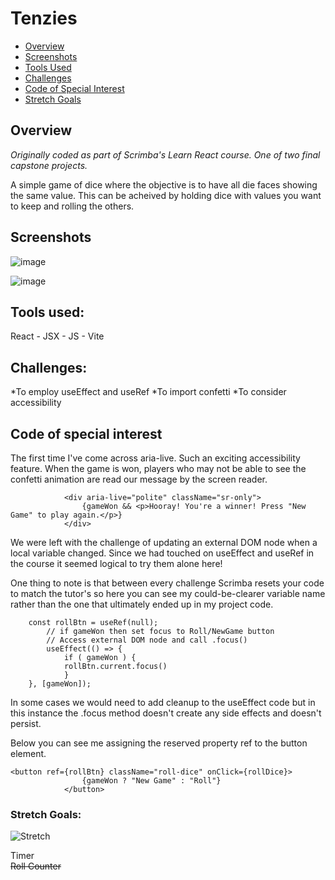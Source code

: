 # Tenzies

* [Overview](#overview)
* [Screenshots](#screenshots)
* [Tools Used](#tools-used)
* [Challenges](#challenges)
* [Code of Special Interest](#code-of-special-interest)
* [Stretch Goals](#stretch-goals)

## Overview
*Originally coded as part of Scrimba's Learn React course. One of two final capstone projects.*

A simple game of dice where the objective is to have all die faces showing the same value.
This can be acheived by holding dice with values you want to keep and rolling the others.

## Screenshots

![image](https://github.com/user-attachments/assets/a3591422-9698-4c3a-9f70-fe7a84cb9a3d)


![image](https://github.com/user-attachments/assets/05d74f66-048e-41a1-bc3e-fb60153a3f2d)

## Tools used:
React - JSX - JS - Vite

## Challenges:
*To employ useEffect and useRef
*To import confetti
*To consider accessibility

## Code of special interest

The first time I've come across aria-live. Such an exciting accessibility feature. When the game is won, players who may not be able to see the confetti animation are read our message by the screen reader.
```
            <div aria-live="polite" className="sr-only">
                {gameWon && <p>Hooray! You're a winner! Press "New Game" to play again.</p>}
            </div>
```

We were left with the challenge of updating an external DOM node when a local variable changed. Since we had touched on useEffect and useRef in the course it seemed logical to try them alone here!

One thing to note is that between every challenge Scrimba resets your code to match the tutor's so here you can see my could-be-clearer variable name rather than the one that ultimately ended up in my project code.

```
    const rollBtn = useRef(null);
        // if gameWon then set focus to Roll/NewGame button
        // Access external DOM node and call .focus()
        useEffect(() => {
            if ( gameWon ) { 
            rollBtn.current.focus()
            }
    }, [gameWon]);
```

In some cases we would need to add cleanup to the useEffect code but in this instance the .focus method doesn't create any side effects and doesn't persist.

Below you can see me assigning the reserved property ref to the button element.

```
<button ref={rollBtn} className="roll-dice" onClick={rollDice}>
                {gameWon ? "New Game" : "Roll"}
            </button>
```

### Stretch Goals:
![Stretch](https://github.com/user-attachments/assets/ddc6668b-15a5-47d1-9584-2a2ee876b463)


Timer\
~~Roll Counter~~

